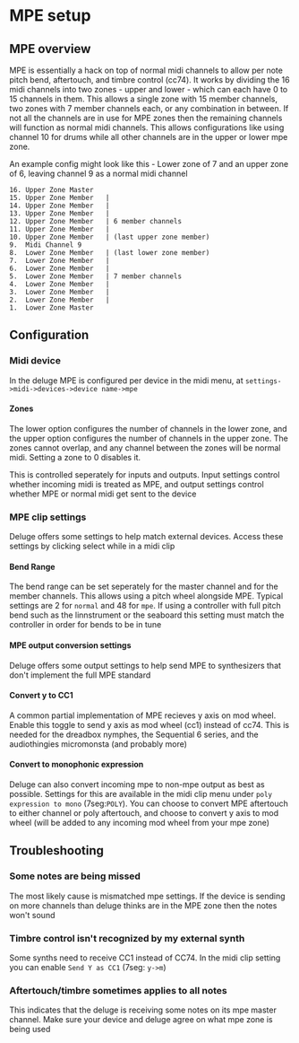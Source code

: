 # MPE setup

## MPE overview

MPE is essentially a hack on top of normal midi channels to allow per note pitch bend, aftertouch, and timbre control (cc74). It works by dividing the 16 midi channels into two zones - upper and lower - which can each have 0 to 15 channels in them. This allows a single zone with 15 member channels, two zones with 7 member channels each, or any combination in between. If not all the channels are in use for MPE zones then the remaining channels will function as normal midi channels. This allows configurations like using channel 10 for drums while all other channels are in the upper or lower mpe zone.

An example config might look like this - Lower zone of 7 and an upper zone of 6, leaving channel 9 as a normal midi channel
```
16. Upper Zone Master   
15. Upper Zone Member   |
14. Upper Zone Member   | 
13. Upper Zone Member   |
12. Upper Zone Member   | 6 member channels
11. Upper Zone Member   |
10. Upper Zone Member   | (last upper zone member)
9.  Midi Channel 9
8.  Lower Zone Member   | (last lower zone member)
7.  Lower Zone Member   |
6.  Lower Zone Member   |
5.  Lower Zone Member   | 7 member channels
4.  Lower Zone Member   |
3.  Lower Zone Member   |
2.  Lower Zone Member   |
1.  Lower Zone Master 
```
## Configuration

### Midi device
In the deluge MPE is configured per device in the midi menu, at `settings->midi->devices->device name->mpe`

#### Zones
The lower option configures the number of channels in the lower zone, and the upper option configures the number of channels in the upper zone. The zones cannot overlap, and any channel between the zones will be normal midi. Setting a zone to 0 disables it.

This is controlled seperately for inputs and outputs. Input settings control whether incoming midi is treated as MPE, and output settings control whether MPE or normal midi get sent to the device

### MPE clip settings

Deluge offers some settings to help match external devices. Access these settings by clicking select while in a midi clip

#### Bend Range
The bend range can be set seperately for the master channel and for the member channels. This allows using a pitch wheel alongside MPE. Typical settings are 2 for `normal` and 48 for `mpe`. If using a controller with full pitch bend such as the linnstrument or the seaboard this setting must match the controller in order for bends to be in tune

#### MPE output conversion settings

Deluge offers some output settings to help send MPE to synthesizers that don't implement the full MPE standard

#### Convert y to CC1

A common partial implementation of MPE recieves y axis on mod wheel. Enable this toggle to send y axis as mod wheel (cc1) instead of cc74. This is needed for the dreadbox nymphes, the Sequential 6 series, and the audiothingies micromonsta (and probably more)

#### Convert to monophonic expression

Deluge can also convert incoming mpe to non-mpe output as best as possible. Settings for this are available in the midi clip menu under `poly expression to mono` (7seg:`POLY`). You can choose to convert MPE aftertouch to either channel or poly aftertouch, and choose to convert y axis to mod wheel (will be added to any incoming mod wheel from your mpe zone)

## Troubleshooting

### Some notes are being missed

The most likely cause is mismatched mpe settings. If the device is sending on more channels than deluge thinks are in the MPE zone then the notes won't sound

### Timbre control isn't recognized by my external synth

Some synths need to receive CC1 instead of CC74. In the midi clip setting you can enable `Send Y as CC1` (7seg: `y->m`)

### Aftertouch/timbre sometimes applies to all notes

This indicates that the deluge is receiving some notes on its mpe master channel. Make sure your device and deluge agree on what mpe zone is being used